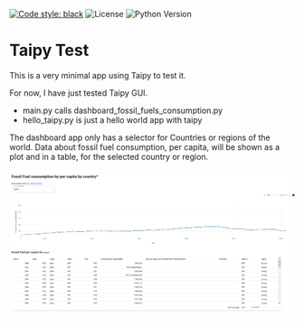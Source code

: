 [![Code style: black](https://img.shields.io/badge/code%20style-black-000000.svg)](https://github.com/psf/black)
![License](https://img.shields.io/badge/License-MIT-blue.svg)
![Python Version](https://img.shields.io/badge/Python-3.8%2B-blue.svg)

# Taipy Test

This is a very minimal app using Taipy to test it.

For now, I have just tested Taipy GUI.

* main.py calls dashboard_fossil_fuels_consumption.py
* hello_taipy.py is just a hello world app with taipy

The dashboard app only has a selector for Countries or regions of the world. Data about fossil fuel consumption, per capita, will be shown as a plot and in a table, for the selected country or region.

![mage of the dashoard](pics/GUI_app.png "The GUI app displayed in the browser")